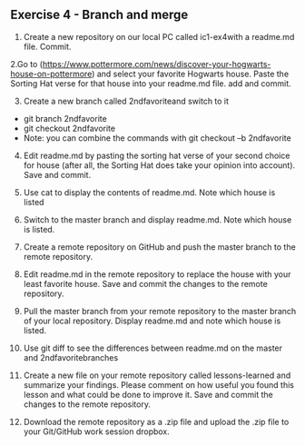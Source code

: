 Exercise 4 - Branch and merge
-----------------------------

1. Create a new repository on our local PC called ic1-ex4with a readme.md file.
Commit.

2.Go to (https://www.pottermore.com/news/discover-your-hogwarts-house-on-pottermore)
and select your favorite Hogwarts house. Paste the Sorting Hat verse for that
house into your readme.md file. add and commit.

3. Create a new branch called 2ndfavoriteand switch to it
  * git branch 2ndfavorite
  * git checkout 2ndfavorite
  * Note: you can combine the commands with git checkout –b 2ndfavorite

4. Edit readme.md by pasting the sorting hat verse of your second choice for
house (after all, the Sorting Hat does take your opinion into account).
Save and commit.

5. Use cat to display the contents of readme.md. Note which house is listed

6. Switch to the master branch and display readme.md. Note which house is listed.

7. Create a remote repository on GitHub and push the master branch to the remote
repository.

8. Edit readme.md in the remote repository to replace the house with your least
favorite house. Save and commit the changes to the remote repository.

9. Pull the master branch from your remote repository to the master branch of
your local repository. Display readme.md and note which house is listed.

10. Use git diff to see the differences between readme.md on the master
and 2ndfavoritebranches

11. Create a new file on your remote repository called lessons-learned and
summarize your findings. Please comment on how useful you found this lesson
and what could be done to improve it. Save and commit the changes to the remote repository.

12. Download the remote repository as a .zip file and upload the .zip file to
your Git/GitHub work session dropbox.
